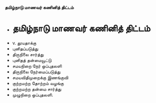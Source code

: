 **தமிழ்நாடு மாணவர் கணினித் திட்டம்**
- # தமிழ்நாடு மாணவர் கணினித் திட்டம்
- v. தூயதாக்கு
- புனிதப்படுத்து
- திருநிலை சார்த்து
- புனிதத் தன்மையூட்டு
- சமயநிறை நேர் ஒப்புதலளி
- திருநிலை நேர்மைப்படுத்து
- சமயவிதிமுறைக்கு இணங்குவி
- குற்றமற்ற தோற்றம் வழங்கு
- குற்றமற்ற தன்மை சார்த்து
- முழுநிறை ஒப்புதலளி.

